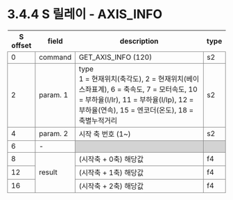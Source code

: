 ﻿# 3.4.4 S 릴레이 - AXIS_INFO

<style type="text/css">
table  {border-collapse:collapse;}
td {border-color:gray;border-style:solid;border-width:1px;}
.grayed {background-color:lightgray;}
</style>

<table class="tg">
<thead>
	<tr>
		<th>S offset</th>
		<th>field</th>
		<th>description</th>
		<th>type</th>
	</tr>
</thead>

<tbody>
	<tr>
		<td>0</td>
		<td>command</td>
		<td>GET_AXIS_INFO (120)</td>
		<td>s2</td>
	</tr>
	<tr>
		<td>2</td>
		<td>param. 1</td>
		<td>type<br>1 = 현재위치(축각도), 2 = 현재위치(베이스좌표계), 6 = 축속도,
7 = 모터속도, 10 = 부하율(I/Ir), 11 = 부하율(I/Ip), 12 = 부하율(연속),
15 = 엔코더(온도), 18 = 축별누적거리</td>
		<td>s2</td>
	</tr>
	<tr>
		<td>4</td>
		<td>param. 2</td>
		<td>시작 축 번호 (1~)</td>
		<td>s2</td>
	</tr>
	<tr>
		<td>6</td>
		<td>-</td>
		<td class='grayed'></td>
		<td class='grayed'></td>
	</tr>
	<tr>
		<td>8</td>
		<td rowspan=3>result</td>
		<td>(시작축 + 0축) 해당값</td>
		<td>f4</td>
	</tr>
	<tr>
		<td>12</td>
		<td>(시작축 + 1축) 해당값</td>
		<td>f4</td>
	</tr>
	<tr>
		<td>16</td>
		<td>(시작축 + 2축) 해당값</td>
		<td>f4</td>
	</tr>
</tbody>
</table>